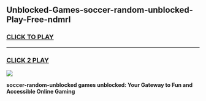 
## Unblocked-Games-soccer-random-unblocked-Play-Free-ndmrl
<h3>
<a href="https://premium76.site?title=soccer-random-unblocked&ref=18A1">CLICK TO PLAY</a></h3>
<hr>

<h3>
<a href="https://premium76.site?title=soccer-random-unblocked&ref=18A1">CLICK 2 PLAY</a>
  
</h3>

<a href="https://premium76.site?title=soccer-random-unblocked&ref=18A1"><img src="https://clearcache.store/games.png"></a>


**soccer-random-unblocked games unblocked: Your Gateway to Fun and Accessible Online Gaming**
